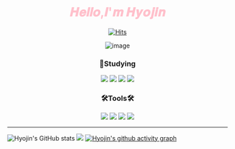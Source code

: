 <div align="center">
 <h1><span style="color:pink">𝑯𝒆𝒍𝒍𝒐,𝑰'𝒎 𝑯𝒚𝒐𝒋𝒊𝒏</span></h1> 
</div>

<div align="center">

[![Hits](https://hits.seeyoufarm.com/api/count/incr/badge.svg?url=https%3A%2F%2Fgithub.com%2Fgjbae1212%2Fhit-counter&count_bg=%23E5A9DD&title_bg=%23555555&icon=furrynetwork.svg&icon_color=%23FFFFFF&title=hits&edge_flat=false)](https://hits.seeyoufarm.com)

</div>

<div align="center">

![image](https://user-images.githubusercontent.com/111869216/190530426-a871fbfc-1b5e-4643-ae43-c554dbe31e79.png)

</div>


<div align="center">
<h3> 📑Studying</h3>
<img src="https://img.shields.io/badge/C-A5CD39?style=flat-square&logo=C&logoColor=000000"/> <img src="https://img.shields.io/badge/HTML5-E34F26?style=flat-square&logo=HTML5&logoColor=000000"/> <img src="https://img.shields.io/badge/CSS3-1572B6?style=flat-square&logo=CSS3&logoColor=000000"/>   <img src="https://img.shields.io/badge/JAVA-40AEF0?style=flat-square&logo=JAVA&logoColor=000000"/>
</div>


<div align="center">
<h3> 🛠️Tools🛠️ </h3>
<img src="https://img.shields.io/badge/Eclipse IDE-73C3D5?style=flat-square&logo=Eclipse IDE&logoColor=000000"/> <img src="https://img.shields.io/badge/Visual Studio-5C2D91?style=flat-square&logo=Visual Studio&logoColor=000000"/> <img src="https://img.shields.io/badge/Visual Studio Code-007ACC?style=flat-square&logo=Visual Studio Code&logoColor=000000"/> <img src="https://img.shields.io/badge/IntelliJ IDEA-F7A81B?style=flat-square&logo=IntelliJ IDEA&logoColor=000000"/> 
</div>   

***

![Hyojin's GitHub stats](https://github-readme-stats.vercel.app/api?username=dinmoy&show_icons=true&theme=omni) ![](http://github-profile-summary-cards.vercel.app/api/cards/repos-per-language?username=dinmoy&theme=default)
[![Hyojin's github activity graph](https://activity-graph.herokuapp.com/graph?username=dinmoy&theme=dracula)](https://github.com/dinmoy/github-readme-activity-graph)


